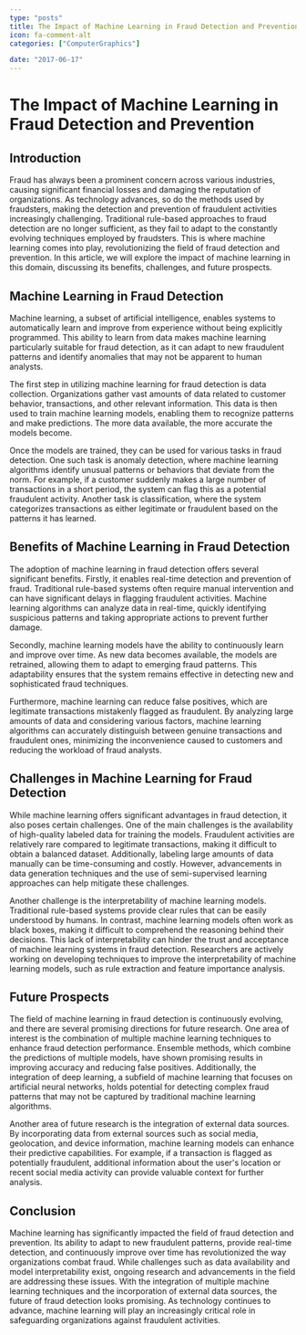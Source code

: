 ```yaml
---
type: "posts"
title: The Impact of Machine Learning in Fraud Detection and Prevention
icon: fa-comment-alt
categories: ["ComputerGraphics"]

date: "2017-06-17"
---
```




# The Impact of Machine Learning in Fraud Detection and Prevention

## Introduction

Fraud has always been a prominent concern across various industries, causing significant financial losses and damaging the reputation of organizations. As technology advances, so do the methods used by fraudsters, making the detection and prevention of fraudulent activities increasingly challenging. Traditional rule-based approaches to fraud detection are no longer sufficient, as they fail to adapt to the constantly evolving techniques employed by fraudsters. This is where machine learning comes into play, revolutionizing the field of fraud detection and prevention. In this article, we will explore the impact of machine learning in this domain, discussing its benefits, challenges, and future prospects.

## Machine Learning in Fraud Detection

Machine learning, a subset of artificial intelligence, enables systems to automatically learn and improve from experience without being explicitly programmed. This ability to learn from data makes machine learning particularly suitable for fraud detection, as it can adapt to new fraudulent patterns and identify anomalies that may not be apparent to human analysts.

The first step in utilizing machine learning for fraud detection is data collection. Organizations gather vast amounts of data related to customer behavior, transactions, and other relevant information. This data is then used to train machine learning models, enabling them to recognize patterns and make predictions. The more data available, the more accurate the models become.

Once the models are trained, they can be used for various tasks in fraud detection. One such task is anomaly detection, where machine learning algorithms identify unusual patterns or behaviors that deviate from the norm. For example, if a customer suddenly makes a large number of transactions in a short period, the system can flag this as a potential fraudulent activity. Another task is classification, where the system categorizes transactions as either legitimate or fraudulent based on the patterns it has learned.

## Benefits of Machine Learning in Fraud Detection

The adoption of machine learning in fraud detection offers several significant benefits. Firstly, it enables real-time detection and prevention of fraud. Traditional rule-based systems often require manual intervention and can have significant delays in flagging fraudulent activities. Machine learning algorithms can analyze data in real-time, quickly identifying suspicious patterns and taking appropriate actions to prevent further damage.

Secondly, machine learning models have the ability to continuously learn and improve over time. As new data becomes available, the models are retrained, allowing them to adapt to emerging fraud patterns. This adaptability ensures that the system remains effective in detecting new and sophisticated fraud techniques.

Furthermore, machine learning can reduce false positives, which are legitimate transactions mistakenly flagged as fraudulent. By analyzing large amounts of data and considering various factors, machine learning algorithms can accurately distinguish between genuine transactions and fraudulent ones, minimizing the inconvenience caused to customers and reducing the workload of fraud analysts.

## Challenges in Machine Learning for Fraud Detection

While machine learning offers significant advantages in fraud detection, it also poses certain challenges. One of the main challenges is the availability of high-quality labeled data for training the models. Fraudulent activities are relatively rare compared to legitimate transactions, making it difficult to obtain a balanced dataset. Additionally, labeling large amounts of data manually can be time-consuming and costly. However, advancements in data generation techniques and the use of semi-supervised learning approaches can help mitigate these challenges.

Another challenge is the interpretability of machine learning models. Traditional rule-based systems provide clear rules that can be easily understood by humans. In contrast, machine learning models often work as black boxes, making it difficult to comprehend the reasoning behind their decisions. This lack of interpretability can hinder the trust and acceptance of machine learning systems in fraud detection. Researchers are actively working on developing techniques to improve the interpretability of machine learning models, such as rule extraction and feature importance analysis.

## Future Prospects

The field of machine learning in fraud detection is continuously evolving, and there are several promising directions for future research. One area of interest is the combination of multiple machine learning techniques to enhance fraud detection performance. Ensemble methods, which combine the predictions of multiple models, have shown promising results in improving accuracy and reducing false positives. Additionally, the integration of deep learning, a subfield of machine learning that focuses on artificial neural networks, holds potential for detecting complex fraud patterns that may not be captured by traditional machine learning algorithms.

Another area of future research is the integration of external data sources. By incorporating data from external sources such as social media, geolocation, and device information, machine learning models can enhance their predictive capabilities. For example, if a transaction is flagged as potentially fraudulent, additional information about the user's location or recent social media activity can provide valuable context for further analysis.

## Conclusion

Machine learning has significantly impacted the field of fraud detection and prevention. Its ability to adapt to new fraudulent patterns, provide real-time detection, and continuously improve over time has revolutionized the way organizations combat fraud. While challenges such as data availability and model interpretability exist, ongoing research and advancements in the field are addressing these issues. With the integration of multiple machine learning techniques and the incorporation of external data sources, the future of fraud detection looks promising. As technology continues to advance, machine learning will play an increasingly critical role in safeguarding organizations against fraudulent activities.